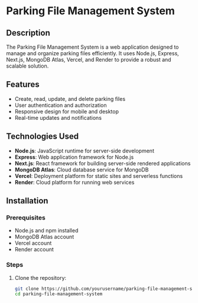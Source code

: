 # Parking File Management System

## Description
The Parking File Management System is a web application designed to manage and organize parking files efficiently. It uses Node.js, Express, Next.js, MongoDB Atlas, Vercel, and Render to provide a robust and scalable solution.

## Features
- Create, read, update, and delete parking files
- User authentication and authorization
- Responsive design for mobile and desktop
- Real-time updates and notifications

## Technologies Used
- **Node.js**: JavaScript runtime for server-side development
- **Express**: Web application framework for Node.js
- **Next.js**: React framework for building server-side rendered applications
- **MongoDB Atlas**: Cloud database service for MongoDB
- **Vercel**: Deployment platform for static sites and serverless functions
- **Render**: Cloud platform for running web services

## Installation

### Prerequisites
- Node.js and npm installed
- MongoDB Atlas account
- Vercel account
- Render account

### Steps
1. Clone the repository:
   ```bash
   git clone https://github.com/yourusername/parking-file-management-system.git
   cd parking-file-management-system
